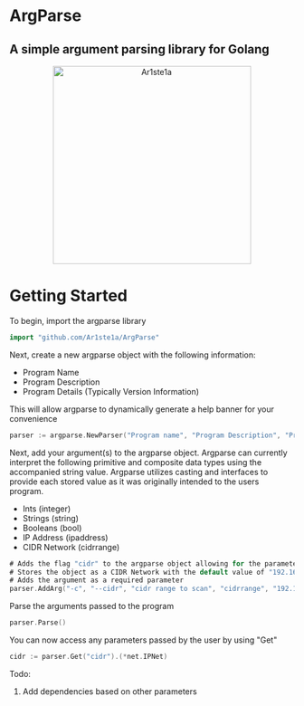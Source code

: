 # ArgParse
## A simple argument parsing library for Golang

<div align="center">
    <img src="https://img.wanman.io/fUSu0/SaCUyEMe87.png/raw" style="width: 350px; height: auto" alt="Ar1ste1a" title="Ar1ste1a Offensive Security">
</div>

# Getting Started

To begin, import the argparse library
``` go
import "github.com/Ar1ste1a/ArgParse"
```

Next,  create a new argparse object with the following information:
- Program Name
- Program Description
- Program Details (Typically Version Information)

This will allow argparse to dynamically generate a help banner for your convenience
  
``` go
parser := argparse.NewParser("Program name", "Program Description", "Program Details")
```

Next, add your argument(s) to the argparse object. Argparse can currently interpret the following primitive and composite data types using the accompanied string value. Argparse utilizes casting and interfaces to provide each stored value as it was originally intended to the users program.
- Ints (integer)
- Strings (string)
- Booleans (bool)
- IP Address (ipaddress)
- CIDR Network (cidrrange)

``` go
# Adds the flag "cidr" to the argparse object allowing for the parameters "-c" and "--cidr".
# Stores the object as a CIDR Network with the default value of "192.168.0.0/16"
# Adds the argument as a required parameter
parser.AddArg("-c", "--cidr", "cidr range to scan", "cidrrange", "192.168.0.0/16", true)
```

Parse the arguments passed to the program

``` go
parser.Parse()
```

You can now access any parameters passed by the user by using "Get"
``` go
cidr := parser.Get("cidr").(*net.IPNet)
```


Todo: 
1. Add dependencies based on other parameters

